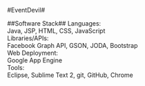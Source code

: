 #EventDevil#

##Software Stack##
Languages:  
    Java, JSP, HTML, CSS, JavaScript  
Libraries/APIs:  
    Facebook Graph API, GSON, JODA, Bootstrap  
Web Deployment:  
    Google App Engine  
Tools:  
    Eclipse, Sublime Text 2, git, GitHub, Chrome  

